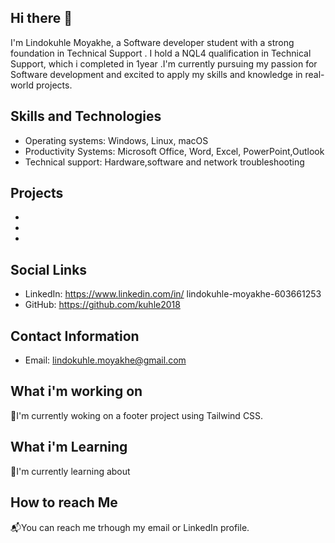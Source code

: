 ## Hi there 👋
I'm Lindokuhle Moyakhe, a Software developer student with a strong foundation in Technical Support . I hold a NQL4 qualification in Technical Support, which i completed in 1year .I'm currently pursuing my passion for Software development and excited to apply my skills and knowledge in real-world projects.

## Skills and Technologies
- Operating systems: Windows, Linux, macOS
- Productivity Systems: Microsoft Office, Word, Excel, PowerPoint,Outlook
- Technical support: Hardware,software and network troubleshooting

## Projects
-
-
-

## Social Links
- LinkedIn: https://www.linkedin.com/in/ lindokuhle-moyakhe-603661253
- GitHub: https://github.com/kuhle2018

## Contact Information
- Email: lindokuhle.moyakhe@gmail.com
 
## What i'm working on
🔭I'm currently woking on a footer project using Tailwind CSS.

## What i'm Learning
🌱I'm currently learning about 

## How to reach Me
📬You can reach me trhough my email or LinkedIn profile.
    



